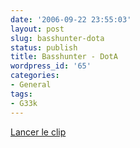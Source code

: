 ```yaml
---
date: '2006-09-22 23:55:03'
layout: post
slug: basshunter-dota
status: publish
title: Basshunter - DotA
wordpress_id: '65'
categories:
- General
tags:
- G33k
---
```


[Lancer le clip](http://www.lelombrik.net/templates/models/flvplayer.swf?file=http://media.lelombrik.net/basshunter-dota-lelombrik.flv&autoStart=true)
